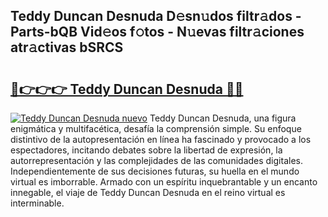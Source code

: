 ## Teddy Duncan Desnuda D𝚎sn𝚞dos filtr𝚊dos - Parts-bQB Vid𝚎os f𝚘tos - N𝚞evas filtr𝚊ciones atr𝚊ctivas bSRCS

# <h2><a href="http://mb2ho0.tromn.icu/?c=Teddy+Duncan+Desnuda">🔗👉👉👉 Teddy Duncan Desnuda 🔗🔗</a></h2>

[![Teddy Duncan Desnuda nuevo](https://i.imgur.com/pEAQMta.gif)](http://mb2ho0.tromn.icu/?c=Teddy+Duncan+Desnuda)
Teddy Duncan Desnuda, una figura enigmática y multifacética, desafía la comprensión simple. Su enfoque distintivo de la autopresentación en línea ha fascinado y provocado a los espectadores, incitando debates sobre la libertad de expresión, la autorrepresentación y las complejidades de las comunidades digitales. Independientemente de sus decisiones futuras, su huella en el mundo virtual es imborrable. Armado con un espíritu inquebrantable y un encanto innegable, el viaje de Teddy Duncan Desnuda en el reino virtual es interminable.
